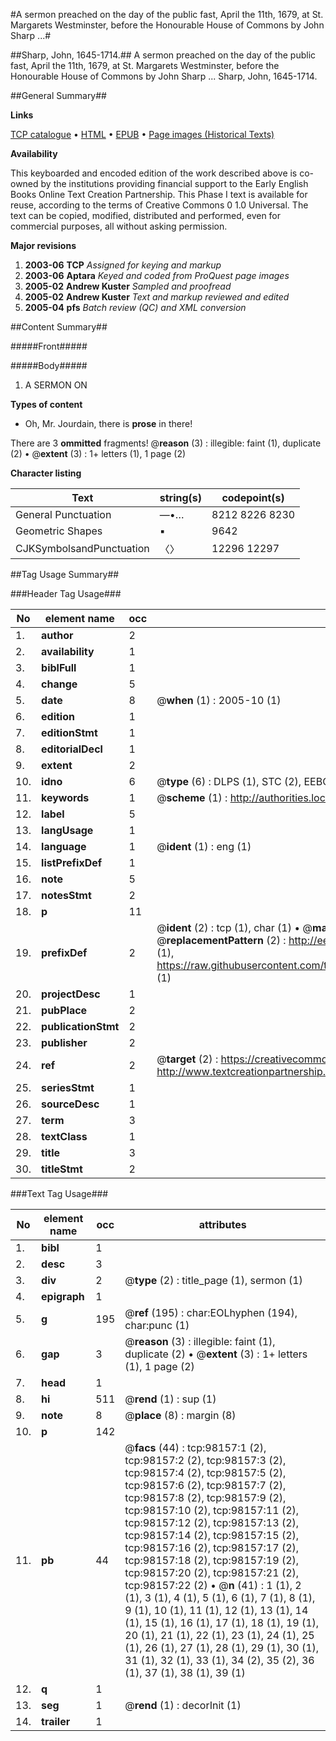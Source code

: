 #A sermon preached on the day of the public fast, April the 11th, 1679, at St. Margarets Westminster, before the Honourable House of Commons by John Sharp ...#

##Sharp, John, 1645-1714.##
A sermon preached on the day of the public fast, April the 11th, 1679, at St. Margarets Westminster, before the Honourable House of Commons by John Sharp ...
Sharp, John, 1645-1714.

##General Summary##

**Links**

[TCP catalogue](http://www.ota.ox.ac.uk/tcp/)  • 
[HTML](http://tei.it.ox.ac.uk/tcp/Texts-HTML/free/A59/A59556.html)  • 
[EPUB](http://tei.it.ox.ac.uk/tcp/Texts-EPUB/free/A59/A59556.epub) • 
[Page images (Historical Texts)](https://data.historicaltexts.jisc.ac.uk/view?pubId=eebo-13153801e&pageId=eebo-13153801e-98157-1)

**Availability**

This keyboarded and encoded edition of the
	       work described above is co-owned by the institutions
	       providing financial support to the Early English Books
	       Online Text Creation Partnership. This Phase I text is
	       available for reuse, according to the terms of Creative
	       Commons 0 1.0 Universal. The text can be copied,
	       modified, distributed and performed, even for
	       commercial purposes, all without asking permission.

**Major revisions**

1. __2003-06__ __TCP__ *Assigned for keying and markup*
1. __2003-06__ __Aptara__ *Keyed and coded from ProQuest page images*
1. __2005-02__ __Andrew Kuster__ *Sampled and proofread*
1. __2005-02__ __Andrew Kuster__ *Text and markup reviewed and edited*
1. __2005-04__ __pfs__ *Batch review (QC) and XML conversion*

##Content Summary##

#####Front#####

#####Body#####

1. A
SERMON
ON

**Types of content**

  * Oh, Mr. Jourdain, there is **prose** in there!

There are 3 **ommitted** fragments! 
 @__reason__ (3) : illegible: faint (1), duplicate (2)  •  @__extent__ (3) : 1+ letters (1), 1 page (2)

**Character listing**


|Text|string(s)|codepoint(s)|
|---|---|---|
|General Punctuation|—•…|8212 8226 8230|
|Geometric Shapes|▪|9642|
|CJKSymbolsandPunctuation|〈〉|12296 12297|

##Tag Usage Summary##

###Header Tag Usage###

|No|element name|occ|attributes|
|---|---|---|---|
|1.|__author__|2||
|2.|__availability__|1||
|3.|__biblFull__|1||
|4.|__change__|5||
|5.|__date__|8| @__when__ (1) : 2005-10 (1)|
|6.|__edition__|1||
|7.|__editionStmt__|1||
|8.|__editorialDecl__|1||
|9.|__extent__|2||
|10.|__idno__|6| @__type__ (6) : DLPS (1), STC (2), EEBO-CITATION (1), OCLC (1), VID (1)|
|11.|__keywords__|1| @__scheme__ (1) : http://authorities.loc.gov/ (1)|
|12.|__label__|5||
|13.|__langUsage__|1||
|14.|__language__|1| @__ident__ (1) : eng (1)|
|15.|__listPrefixDef__|1||
|16.|__note__|5||
|17.|__notesStmt__|2||
|18.|__p__|11||
|19.|__prefixDef__|2| @__ident__ (2) : tcp (1), char (1)  •  @__matchPattern__ (2) : ([0-9\-]+):([0-9IVX]+) (1), (.+) (1)  •  @__replacementPattern__ (2) : http://eebo.chadwyck.com/downloadtiff?vid=$1&page=$2 (1), https://raw.githubusercontent.com/textcreationpartnership/Texts/master/tcpchars.xml#$1 (1)|
|20.|__projectDesc__|1||
|21.|__pubPlace__|2||
|22.|__publicationStmt__|2||
|23.|__publisher__|2||
|24.|__ref__|2| @__target__ (2) : https://creativecommons.org/publicdomain/zero/1.0/ (1), http://www.textcreationpartnership.org/docs/. (1)|
|25.|__seriesStmt__|1||
|26.|__sourceDesc__|1||
|27.|__term__|3||
|28.|__textClass__|1||
|29.|__title__|3||
|30.|__titleStmt__|2||


###Text Tag Usage###

|No|element name|occ|attributes|
|---|---|---|---|
|1.|__bibl__|1||
|2.|__desc__|3||
|3.|__div__|2| @__type__ (2) : title_page (1), sermon (1)|
|4.|__epigraph__|1||
|5.|__g__|195| @__ref__ (195) : char:EOLhyphen (194), char:punc (1)|
|6.|__gap__|3| @__reason__ (3) : illegible: faint (1), duplicate (2)  •  @__extent__ (3) : 1+ letters (1), 1 page (2)|
|7.|__head__|1||
|8.|__hi__|511| @__rend__ (1) : sup (1)|
|9.|__note__|8| @__place__ (8) : margin (8)|
|10.|__p__|142||
|11.|__pb__|44| @__facs__ (44) : tcp:98157:1 (2), tcp:98157:2 (2), tcp:98157:3 (2), tcp:98157:4 (2), tcp:98157:5 (2), tcp:98157:6 (2), tcp:98157:7 (2), tcp:98157:8 (2), tcp:98157:9 (2), tcp:98157:10 (2), tcp:98157:11 (2), tcp:98157:12 (2), tcp:98157:13 (2), tcp:98157:14 (2), tcp:98157:15 (2), tcp:98157:16 (2), tcp:98157:17 (2), tcp:98157:18 (2), tcp:98157:19 (2), tcp:98157:20 (2), tcp:98157:21 (2), tcp:98157:22 (2)  •  @__n__ (41) : 1 (1), 2 (1), 3 (1), 4 (1), 5 (1), 6 (1), 7 (1), 8 (1), 9 (1), 10 (1), 11 (1), 12 (1), 13 (1), 14 (1), 15 (1), 16 (1), 17 (1), 18 (1), 19 (1), 20 (1), 21 (1), 22 (1), 23 (1), 24 (1), 25 (1), 26 (1), 27 (1), 28 (1), 29 (1), 30 (1), 31 (1), 32 (1), 33 (1), 34 (2), 35 (2), 36 (1), 37 (1), 38 (1), 39 (1)|
|12.|__q__|1||
|13.|__seg__|1| @__rend__ (1) : decorInit (1)|
|14.|__trailer__|1||
